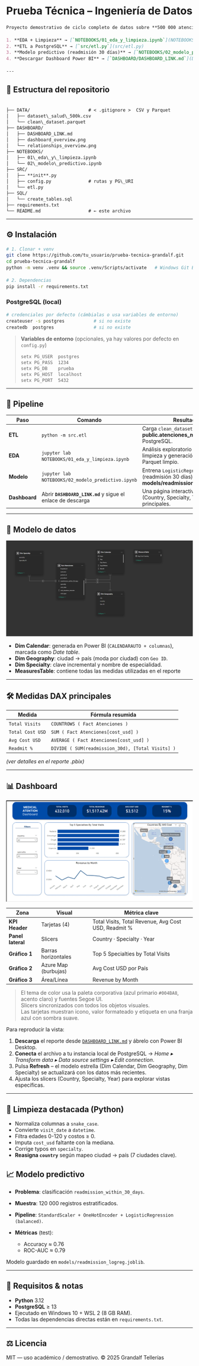 
#  Prueba Técnica – Ingeniería de Datos
```markdown
Proyecto demostrativo de ciclo completo de datos sobre **500 000 atenciones médicas**:

1. **EDA + Limpieza** → [`NOTEBOOKS/01_eda_y_limpieza.ipynb`](NOTEBOOKS/01_eda_y_limpieza.ipynb)  
2. **ETL a PostgreSQL** → [`src/etl.py`](src/etl.py)  
3. **Modelo predictivo (readmisión 30 días)** → [`NOTEBOOKS/02_modelo_predictivo.ipynb`](NOTEBOOKS/02_modelo_predictivo.ipynb)  
4. **Descargar Dashboard Power BI** → [`DASHBOARD/DASHBOARD_LINK.md`](DASHBOARD/DASHBOARD_LINK.md)  

---
```
## 📂 Estructura del repositorio

```

├── DATA/                      # < .gitignore >  CSV y Parquet
│   ├── dataset\_salud\_500k.csv
│   └── clean\_dataset.parquet
├── DASHBOARD/
│   ├── DASHBOARD_LINK.md
│   ├── dashboard_overview.png              
│   └── relationships_overview.png
├── NOTEBOOKS/
│   ├── 01\_eda\_y\_limpieza.ipynb
│   └── 02\_modelo\_predictivo.ipynb
├── SRC/
│   ├── **init**.py
│   ├── config.py              # rutas y PG\_URI
│   └── etl.py
├── SQL/
│   └── create_tables.sql
├── requirements.txt
└── README.md                  # ← este archivo

````

---

## ⚙️ Instalación

```bash
# 1. Clonar + venv
git clone https://github.com/tu_usuario/prueba-tecnica-grandalf.git
cd prueba-tecnica-grandalf
python -m venv .venv && source .venv/Scripts/activate   # Windows Git Bash

# 2. Dependencias
pip install -r requirements.txt
````

### PostgreSQL (local)

```bash
# credenciales por defecto (cámbialas o usa variables de entorno)
createuser -s postgres           # si no existe
createdb  postgres               # si no existe
```

> **Variables de entorno** (opcionales, ya hay valores por defecto en `config.py`)
>
> ```
> setx PG_USER  postgres
> setx PG_PASS  1234
> setx PG_DB    prueba
> setx PG_HOST  localhost
> setx PG_PORT  5432
> ```

---

## 🚀 Pipeline

| Paso          | Comando                                            | Resultado                                                                                         |
| ------------- | -------------------------------------------------- | ------------------------------------------------------------------------------------------------- |
| **ETL**       | `python -m src.etl`                                | Carga `clean_dataset.parquet` → **public.atenciones\_medicas** en PostgreSQL.                     |
| **EDA**       | `jupyter lab NOTEBOOKS/01_eda_y_limpieza.ipynb`    | Análisis exploratorio interactivo, limpieza y generación del archivo Parquet limpio.              |
| **Modelo**    | `jupyter lab NOTEBOOKS/02_modelo_predictivo.ipynb` | Entrena `LogisticRegression` (readmisión 30 días) y guarda **models/readmission\_logreg.joblib**. |
| **Dashboard** | Abrir **`DASHBOARD_LINK.md`** y sigue el enlace de descarga | Una página interactiva con filtros (Country, Specialty, Year) y KPIs principales. |

---

## 🧩 Modelo de datos

![Relationships](DASHBOARD/relationships_overview.png)

* **Dim Calendar**: generada en Power BI (`CALENDARAUTO + columnas`), marcada como *Date table*.
* **Dim Geography**: ciudad → país (moda por ciudad) con `Geo ID`.
* **Dim Specialty**: clave incremental y nombre de especialidad.
* **MeasuresTable**: contiene todas las medidas utilizadas en el reporte
---

## 🛠️ Medidas DAX principales

| Medida             | Fórmula resumida                                                 |
| ------------------ | ---------------------------------------------------------------- |
| `Total Visits`     | `COUNTROWS ( Fact Atenciones )`                                  |
| `Total Cost USD`   | `SUM ( Fact Atenciones[cost_usd] )`                              |
| `Avg Cost USD`     | `AVERAGE ( Fact Atenciones[cost_usd] )`                          |
| `Readmit %`        | `DIVIDE ( SUM(readmission_30d), [Total Visits] )`                |

*(ver detalles en el reporte .pbix)*

---

## 📊 Dashboard

![Dashboard](DASHBOARD/dashboard_overview.png)

| Zona | Visual | Métrica clave |
|------|--------|---------------|
| **KPI Header** | Tarjetas (4) | Total Visits, Total Revenue, Avg Cost USD, Readmit % |
| **Panel lateral** | Slicers | Country · Specialty · Year |
| **Gráfico 1** | Barras horizontales | Top 5 Specialties by Total Visits |
| **Gráfico 2** | Azure Map (burbujas) | Avg Cost USD por País |
| **Gráfico 3** | Área/Línea | Revenue by Month |

> El tema de color usa la paleta corporativa (azul primario `#004BA8`, acento claro) y fuentes Segoe UI.  
> Slicers sincronizados con todos los objetos visuales.  
> Las tarjetas muestran icono, valor formateado y etiqueta en una franja azul con sombra suave.

Para reproducir la vista:

1. **Descarga** el reporte desde [`DASHBOARD_LINK.md`](DASHBOARD_LINK.md) y ábrelo con Power BI Desktop.  
2. **Conecta** el archivo a tu instancia local de PostgreSQL → *Home ▸ Transform data ▸ Data source settings ▸ Edit connection*.  
3. Pulsa **Refresh** – el modelo estrella (Dim Calendar, Dim Geography, Dim Specialty) se actualizará con los datos más recientes.  
4. Ajusta los slicers (Country, Specialty, Year) para explorar vistas específicas.

---

## 🧹 Limpieza destacada (Python)

* Normaliza columnas a `snake_case`.
* Convierte `visit_date` a `datetime`.
* Filtra edades 0-120 y costos ≥ 0.
* Imputa `cost_usd` faltante con la mediana.
* Corrige typos en `specialty`.
* **Reasigna `country`** según mapeo ciudad → país (7 ciudades clave).

## 📈 Modelo predictivo

* **Problema**: clasificación `readmission_within_30_days`.
* **Muestra**: 120 000 registros estratificados.
* **Pipeline**: `StandardScaler + OneHotEncoder + LogisticRegression (balanced)`.
* **Métricas** (test):

  * Accuracy ≈ 0.76
  * ROC-AUC ≈ 0.79

Modelo guardado en `models/readmission_logreg.joblib`.

---

## 📝 Requisitos & notas

* **Python** 3.12
* **PostgreSQL** ≥ 13
* Ejecutado en Windows 10 + WSL 2 (8 GB RAM).
* Todas las dependencias directas están en `requirements.txt`.

---

## ⚖️ Licencia

MIT — uso académico / demostrativo.
© 2025 Grandalf Tellerías
